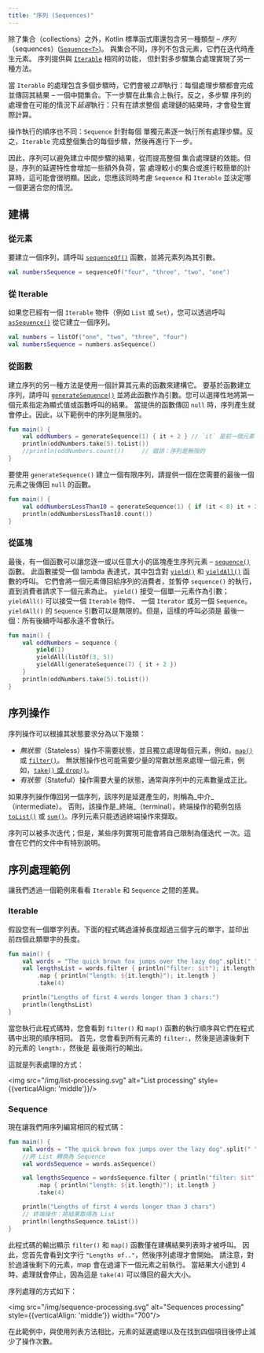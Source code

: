 ```yaml
---
title: "序列 (Sequences)"
---
```

除了集合（collections）之外，Kotlin 標準函式庫還包含另一種類型 – _序列_（sequences）([`Sequence<T>`](https://kotlinlang.org/api/latest/jvm/stdlib/kotlin.sequences/-sequence/index.html))。
與集合不同，序列不包含元素，它們在迭代時產生元素。
序列提供與 [`Iterable`](https://kotlinlang.org/api/latest/jvm/stdlib/kotlin.collections/-iterable/index.html) 相同的功能，
但針對多步驟集合處理實現了另一種方法。

當 `Iterable` 的處理包含多個步驟時，它們會被*立即*執行：每個處理步驟都會完成
並傳回其結果 – 一個中間集合。下一步驟在此集合上執行。反之，多步驟
序列的處理會在可能的情況下*延遲*執行：只有在請求整個
處理鏈的結果時，才會發生實際計算。

操作執行的順序也不同：`Sequence` 針對每個
單獨元素逐一執行所有處理步驟。反之，`Iterable` 完成整個集合的每個步驟，然後再進行下一步。

因此，序列可以避免建立中間步驟的結果，從而提高整個
集合處理鏈的效能。但是，序列的延遲特性會增加一些額外負荷，當
處理較小的集合或進行較簡單的計算時，這可能會很明顯。因此，您應該同時考慮 `Sequence` 和 `Iterable`
並決定哪一個更適合您的情況。

## 建構

### 從元素

要建立一個序列，請呼叫 [`sequenceOf()`](https://kotlinlang.org/api/latest/jvm/stdlib/kotlin.sequences/sequence-of.html)
函數，並將元素列為其引數。

```kotlin
val numbersSequence = sequenceOf("four", "three", "two", "one")
```

### 從 Iterable

如果您已經有一個 `Iterable` 物件（例如 `List` 或 `Set`），您可以透過呼叫
[`asSequence()`](https://kotlinlang.org/api/latest/jvm/stdlib/kotlin.collections/as-sequence.html) 從它建立一個序列。

```kotlin
val numbers = listOf("one", "two", "three", "four")
val numbersSequence = numbers.asSequence()
```

### 從函數

建立序列的另一種方法是使用一個計算其元素的函數來建構它。
要基於函數建立序列，請呼叫 [`generateSequence()`](https://kotlinlang.org/api/latest/jvm/stdlib/kotlin.sequences/generate-sequence.html)
並將此函數作為引數。您可以選擇性地將第一個元素指定為顯式值或函數呼叫的結果。
當提供的函數傳回 `null` 時，序列產生就會停止。因此，以下範例中的序列是無限的。

```kotlin
fun main() {
    val oddNumbers = generateSequence(1) { it + 2 } // `it` 是前一個元素
    println(oddNumbers.take(5).toList())
    //println(oddNumbers.count())     // 錯誤：序列是無限的
}
```

要使用 `generateSequence()` 建立一個有限序列，請提供一個在您需要的最後一個元素之後傳回 `null` 的函數。

```kotlin
fun main() {
    val oddNumbersLessThan10 = generateSequence(1) { if (it < 8) it + 2 else null }
    println(oddNumbersLessThan10.count())
}
```

### 從區塊

最後，有一個函數可以讓您逐一或以任意大小的區塊產生序列元素 –
[`sequence()`](https://kotlinlang.org/api/latest/jvm/stdlib/kotlin.sequences/sequence.html) 函數。
此函數接受一個 lambda 表達式，其中包含對 [`yield()`](https://kotlinlang.org/api/latest/jvm/stdlib/kotlin.sequences/-sequence-scope/yield.html)
和 [`yieldAll()`](https://kotlinlang.org/api/latest/jvm/stdlib/kotlin.sequences/-sequence-scope/yield-all.html) 函數的呼叫。
它們會將一個元素傳回給序列的消費者，並暫停 `sequence()` 的執行，直到消費者請求下一個元素為止。
`yield()` 接受一個單一元素作為引數；`yieldAll()` 可以接受一個 `Iterable` 物件、
一個 `Iterator` 或另一個 `Sequence`。`yieldAll()` 的 `Sequence` 引數可以是無限的。但是，這樣的呼叫必須是
最後一個：所有後續呼叫都永遠不會執行。

```kotlin
fun main() {
    val oddNumbers = sequence {
        yield(1)
        yieldAll(listOf(3, 5))
        yieldAll(generateSequence(7) { it + 2 })
    }
    println(oddNumbers.take(5).toList())
}
```

## 序列操作

序列操作可以根據其狀態要求分為以下幾類：

* _無狀態_（Stateless）操作不需要狀態，並且獨立處理每個元素，例如，[`map()`](collection-transformations#map) 或 [`filter()`](collection-filtering)。
   無狀態操作也可能需要少量的常數狀態來處理一個元素，例如，[`take()` 或 `drop()`](collection-parts)。
* _有狀態_（Stateful）操作需要大量的狀態，通常與序列中的元素數量成正比。

如果序列操作傳回另一個序列，該序列是延遲產生的，則稱為_中介_（intermediate）。
否則，該操作是_終端_（terminal）。終端操作的範例包括 [`toList()`](constructing-collections#copy)
或 [`sum()`](collection-aggregate)。序列元素只能透過終端操作來擷取。

序列可以被多次迭代；但是，某些序列實現可能會將自己限制為僅迭代
一次。這會在它們的文件中有特別說明。

## 序列處理範例

讓我們透過一個範例來看看 `Iterable` 和 `Sequence` 之間的差異。

### Iterable

假設您有一個單字列表。下面的程式碼過濾掉長度超過三個字元的單字，並印出
前四個此類單字的長度。

```kotlin
fun main() {
    val words = "The quick brown fox jumps over the lazy dog".split(" ")
    val lengthsList = words.filter { println("filter: $it"); it.length > 3 }
        .map { println("length: ${it.length}"); it.length }
        .take(4)

    println("Lengths of first 4 words longer than 3 chars:")
    println(lengthsList)
}
```

當您執行此程式碼時，您會看到 `filter()` 和 `map()` 函數的執行順序與它們在程式碼中出現的順序相同。
首先，您會看到所有元素的 `filter:`，然後是過濾後剩下的元素的 `length:`，然後是
最後兩行的輸出。

這就是列表處理的方式：

<img src="/img/list-processing.svg" alt="List processing" style={{verticalAlign: 'middle'}}/>

### Sequence

現在讓我們用序列編寫相同的程式碼：

```kotlin
fun main() {
    val words = "The quick brown fox jumps over the lazy dog".split(" ")
    //將 List 轉換為 Sequence
    val wordsSequence = words.asSequence()

    val lengthsSequence = wordsSequence.filter { println("filter: $it"); it.length > 3 }
        .map { println("length: ${it.length}"); it.length }
        .take(4)

    println("Lengths of first 4 words longer than 3 chars")
    // 終端操作：將結果取得為 List
    println(lengthsSequence.toList())
}
```

此程式碼的輸出顯示 `filter()` 和 `map()` 函數僅在建構結果列表時才被呼叫。
因此，您首先會看到文字行 `"Lengths of.."`，然後序列處理才會開始。
請注意，對於過濾後剩下的元素，map 會在過濾下一個元素之前執行。
當結果大小達到 4 時，處理就會停止，因為這是 `take(4)` 可以傳回的最大大小。

序列處理的方式如下：

<img src="/img/sequence-processing.svg" alt="Sequences processing" style={{verticalAlign: 'middle'}} width="700"/>

在此範例中，與使用列表方法相比，元素的延遲處理以及在找到四個項目後停止減少了操作次數。